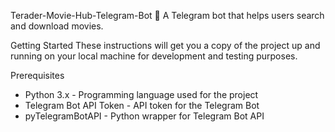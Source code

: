 Terader-Movie-Hub-Telegram-Bot
🎥 A Telegram bot that helps users search and download movies.

Getting Started
These instructions will get you a copy of the project up and running on your local machine for development and testing purposes.

Prerequisites
- Python 3.x - Programming language used for the project
- Telegram Bot API Token - API token for the Telegram Bot
- pyTelegramBotAPI - Python wrapper for Telegram Bot API
